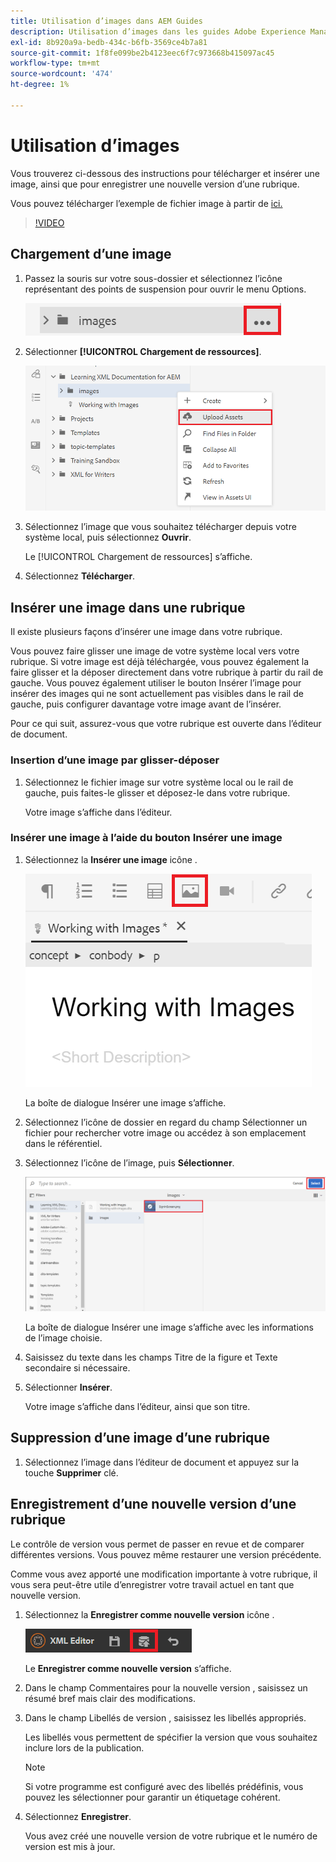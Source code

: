 ```yaml
---
title: Utilisation d’images dans AEM Guides
description: Utilisation d’images dans les guides Adobe Experience Manager
exl-id: 8b920a9a-bedb-434c-b6fb-3569ce4b7a81
source-git-commit: 1f8fe099be2b4123eec6f7c973668b415097ac45
workflow-type: tm+mt
source-wordcount: '474'
ht-degree: 1%

---
```


# Utilisation d’images

Vous trouverez ci-dessous des instructions pour télécharger et insérer une image, ainsi que pour enregistrer une nouvelle version d’une rubrique.

Vous pouvez télécharger l’exemple de fichier image à partir de [ici.](assets/working-with-images/SignInScreen.png)

>[!VIDEO](https://video.tv.adobe.com/v/336661?quality=12&learn=on)

## Chargement d’une image

1. Passez la souris sur votre sous-dossier et sélectionnez l’icône représentant des points de suspension pour ouvrir le menu Options.

   ![Icône Ellipse](images/lesson-4/ellipses.png)

1. Sélectionner **[!UICONTROL Chargement de ressources]**.

   ![Télécharger les éléments](images/lesson-4/upload-assets.png)

1. Sélectionnez l’image que vous souhaitez télécharger depuis votre système local, puis sélectionnez **Ouvrir**.

   Le [!UICONTROL Chargement de ressources] s’affiche.

1. Sélectionnez **Télécharger**.

## Insérer une image dans une rubrique

Il existe plusieurs façons d’insérer une image dans votre rubrique.

Vous pouvez faire glisser une image de votre système local vers votre rubrique. Si votre image est déjà téléchargée, vous pouvez également la faire glisser et la déposer directement dans votre rubrique à partir du rail de gauche. Vous pouvez également utiliser le bouton Insérer l’image pour insérer des images qui ne sont actuellement pas visibles dans le rail de gauche, puis configurer davantage votre image avant de l’insérer.

Pour ce qui suit, assurez-vous que votre rubrique est ouverte dans l’éditeur de document.

### Insertion d’une image par glisser-déposer

1. Sélectionnez le fichier image sur votre système local ou le rail de gauche, puis faites-le glisser et déposez-le dans votre rubrique.

   Votre image s’affiche dans l’éditeur.

### Insérer une image à l’aide du bouton Insérer une image

1. Sélectionnez la **Insérer une image** icône .

   ![Icône Insérer une image](images/lesson-4/insert-image.png)

   La boîte de dialogue Insérer une image s’affiche.

1. Sélectionnez l’icône de dossier en regard du champ Sélectionner un fichier pour rechercher votre image ou accédez à son emplacement dans le référentiel.
1. Sélectionnez l’icône de l’image, puis **Sélectionner**.

   ![Sélectionner une image](images/lesson-4/select-image-with-markings.png)

   La boîte de dialogue Insérer une image s’affiche avec les informations de l’image choisie.

1. Saisissez du texte dans les champs Titre de la figure et Texte secondaire si nécessaire.
1. Sélectionner **Insérer**.

   Votre image s’affiche dans l’éditeur, ainsi que son titre.

## Suppression d’une image d’une rubrique

1. Sélectionnez l’image dans l’éditeur de document et appuyez sur la touche **Supprimer** clé.

## Enregistrement d’une nouvelle version d’une rubrique

Le contrôle de version vous permet de passer en revue et de comparer différentes versions. Vous pouvez même restaurer une version précédente.

Comme vous avez apporté une modification importante à votre rubrique, il vous sera peut-être utile d’enregistrer votre travail actuel en tant que nouvelle version.

1. Sélectionnez la **Enregistrer comme nouvelle version** icône .

   ![Icône Enregistrer comme nouvelle version](images/common/save-as-new-version.png)

   Le **Enregistrer comme nouvelle version** s’affiche.

1. Dans le champ Commentaires pour la nouvelle version , saisissez un résumé bref mais clair des modifications.
1. Dans le champ Libellés de version , saisissez les libellés appropriés.

   Les libellés vous permettent de spécifier la version que vous souhaitez inclure lors de la publication.

   >[!NOTE]
   > 
   > Si votre programme est configuré avec des libellés prédéfinis, vous pouvez les sélectionner pour garantir un étiquetage cohérent.

1. Sélectionnez **Enregistrer**.

   Vous avez créé une nouvelle version de votre rubrique et le numéro de version est mis à jour.
